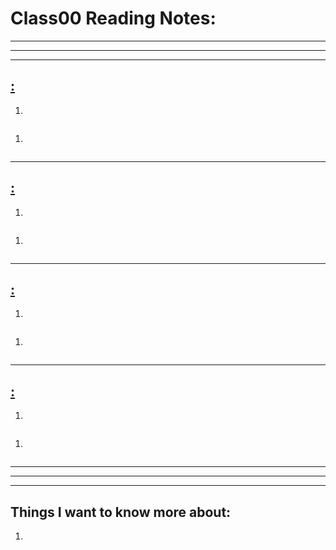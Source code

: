 # **Class00 Reading Notes:**
---
---
---

## [**:**]()

1. 

```
```

1. 

```
```
---

## [**:**]()

1.

```
```

1. 

```
```
---

## [**:**]()

1. 

```
```

1. 

```
```
---

## [**:**]()

1.

```
```

1. 

```
```
---
---
---
## **Things I want to know more about:**
1. 

